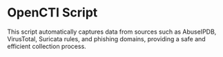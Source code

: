 # OpenCTI Script
This script automatically captures data from sources such as AbuseIPDB, VirusTotal, Suricata rules, and phishing domains, providing a safe and efficient collection process.

